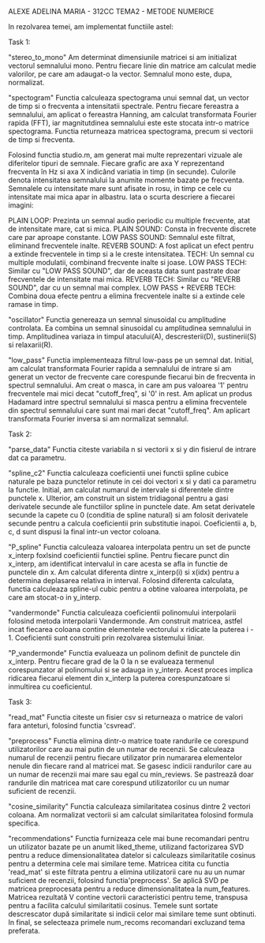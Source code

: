 ALEXE ADELINA MARIA - 312CC
TEMA2 - METODE NUMERICE

In rezolvarea temei, am implementat functiile astel:

Task 1:

"stereo_to_mono"
Am determinat dimensiunile matricei si am initializat vectorul semnalului
mono. Pentru fiecare linie din matrice am calculat medie valorilor, pe care am
adaugat-o la vector. Semnalul mono este, dupa, normalizat.

"spectogram"
Functia calculeaza spectograma unui semnal dat, un vector de timp si o
frecventa a intensitatii spectrale. Pentru fiecare fereastra a semnalului,
am aplicat o fereastra Hanning, am calculat transformata Fourier rapida (FFT),
iar magnitutdinea semnalului este este stocata intr-o matrice spectograma.
Functia returneaza matricea spectograma, precum si vectorii de timp si
frecventa.

Folosind functia studio.m, am generat mai multe reprezentari vizuale ale 
diferitelor tipuri de semnale. Fiecare grafic are axa Y reprezentand
frecventa în Hz si axa X indicând variatia in timp (in secunde).
Culorile denota intensitatea semnalului la anumite momente bazate pe
frecventa. Semnalele cu intensitate mare sunt afisate in rosu, in timp ce
cele cu intensitate mai mica apar in albastru. Iata o scurta descriere a
fiecarei imagini:

PLAIN LOOP: Prezinta un semnal audio periodic cu multiple frecvente,
atat de intensitate mare, cat si mica.
PLAIN SOUND: Consta in frecvente discrete care par aproape constante.
LOW PASS SOUND: Semnalul este filtrat, eliminand frecventele inalte.
REVERB SOUND: A fost aplicat un efect pentru a extinde frecventele in
timp si a le creste intensitatea.
TECH: Un semnal cu multiple modulatii, combinand frecvente inalte si joase.
LOW PASS TECH: Similar cu "LOW PASS SOUND", dar de aceasta data sunt
pastrate doar frecventele de intensitate mai mica.
REVERB TECH: Similar cu "REVERB SOUND", dar cu un semnal mai complex.
LOW PASS + REVERB TECH: Combina doua efecte pentru a elimina frecventele
inalte si a extinde cele ramase in timp.


"oscillator"
Functia genereaza un semnal sinusoidal cu amplitudine controlata. Ea combina un
semnal sinusoidal cu amplitudinea semnalului in timp. Amplitudinea variaza in
timpul atacului(A), descresterii(D), sustinerii(S) si relaxarii(R).

"low_pass"
Functia implementeaza filtrul low-pass pe un semnal dat. Initial, am calculat
transformata Fourier rapida a semnalului de intrare si am generat un vector de
frecvente care corespunde fiecarui bin de frecventa in spectrul semnalului.
Am creat o masca, in care am pus valoarea '1' pentru frecventele mai mici decat
"cutoff_freq", si '0' in rest. Am aplicat un produs Hadamard intre spectrul
semnalului si masca pentru a elimina frecventele din spectrul semnalului care
sunt mai mari decat "cutoff_freq". Am aplicart transformata Fourier inversa
si am normalizat semnalul.

Task 2: 

"parse_data"
Functia citeste variabila n si vectorii x si y din fisierul de intrare dat ca
parametru.

"spline_c2"
Functia calculeaza coeficientii unei functii spline cubice naturale pe baza
punctelor retinute in cei doi vectori x si y dati ca parametru la functie.
Initial, am calculat numarul de intervale si diferentele dintre punctele x.
Ulterior, am construit un sistem tridiagonal pentru a gasi derivatele secunde
ale functiilor spline in punctele date.
Am setat derivatele secunde la capete cu 0 (conditia de spline natural) si am 
folosit derivatele secunde pentru a calcula coeficientii prin substitutie inapoi.
Coeficientii a, b, c, d sunt dispusi la final intr-un vector coloana.

"P_spline"
Functia calculeaza valoarea interpolata pentru un set de puncte x_interp foxlsind
coeficientii functiei spline. Pentru fiecare punct din x_interp, am identificat
intervalul in care acesta se afla in functie de punctele din x. Am calculat
diferenta dintre x_interp(i) si x(idx) pentru a determina deplasarea relativa in
interval. Folosind diferenta calculata, functia calculeaza spline-ul cubic
pentru a obtine valoarea interpolata, pe care am stocat-o in y_interp.

"vandermonde"
Functia calculeaza coeficientii polinomului interpolarii folosind metoda interpolarii
Vandermonde. Am construit matricea, astfel incat fiecarea coloana contine elementele
vectorului x ridicate la puterea i - 1. Coeficientii sunt construiti prin rezolvarea
sistemului liniar.

"P_vandermonde"
Functia evalueaza un polinom definit de punctele din x_interp. Pentru fiecare grad
de la 0 la n se evalueaza termenul corespunzator al polinomului si se adauga in
y_interp. Acest proces implica ridicarea fiecarui element din x_interp la puterea
corespunzatoare si inmultirea cu coeficientul.


Task 3:

"read_mat"
Functia citeste un fisier csv si returneaza o matrice de valori fara anteturi, 
folosind functia 'csvread'.

"preprocess"
Functia elimina dintr-o matrice toate randurile ce corespund utilizatorilor
care au mai putin de un numar de recenzii. Se calculeaza numarul de recenzii
pentru fiecare utilizator prin numararea elementelor nenule din fiecare rand
al matricei mat. Se gasesc indicii randurilor care au un numar de recenzii
mai mare sau egal cu min_reviews. Se pastrează doar randurile din matricea
mat care corespund utilizatorilor cu un numar suficient de recenzii.

"cosine_similarity"
Functia calculeaza similaritatea cosinus dintre 2 vectori coloana. Am normalizat
vectorii si am calculat similaritatea folosind formula specifica.

"recommendations"
Functia furnizeaza cele mai bune recomandari pentru un utilizator bazate pe un
anumit liked_theme, utilizand factorizarea SVD pentru a reduce
dimensionalitatea datelor si calculeazs similaritatile cosinus pentru a determina
cele mai similare teme. Matricea citita cu functia 'read_mat' si este filtrata
pentru a elimina utilizatorii care nu au un numar suficient de recenzii,
folosind functia'preprocess'. Se aplică SVD pe matricea preprocesata pentru a
reduce dimensionalitatea la num_features.
Matricea rezultată V contine vectorii caracteristici pentru teme, transpusa
pentru a facilita calculul similaritatii cosinus. Temele sunt sortate
descrescator după similaritate si indicii celor mai similare teme sunt obtinuti.
In final, se selecteaza primele num_recoms recomandari excluzand tema preferata.